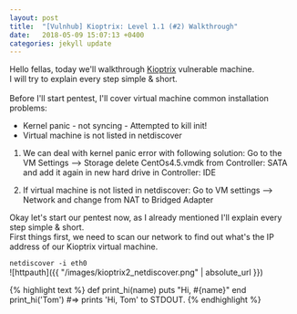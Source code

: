 ```yaml
---
layout: post
title:  "[Vulnhub] Kioptrix: Level 1.1 (#2) Walkthrough"
date:   2018-05-09 15:07:13 +0400
categories: jekyll update
---
```

Hello fellas, today we'll walkthrough [Kioptrix](https://www.vulnhub.com/?q=kioptrix&sort=date-asc&type=vm) vulnerable machine. <br>
I will try to explain every step simple & short. <br>
<br>
Before I'll start pentest, I'll cover virtual machine common installation problems: <br>
 - Kernel panic - not syncing - Attempted to kill init!<br>
 - Virtual machine is not listed in netdiscover<br>
 
1. We can deal with kernel panic error with following solution:
Go to the VM Settings --> Storage delete CentOs4.5.vmdk from Controller: SATA and add it again in new hard drive in Controller: IDE

2. If virtual machine is not listed in netdiscover:
Go to VM settings --> Network and change from NAT to Bridged Adapter



Okay let's start our pentest now, as I already mentioned I'll explain every step simple & short. <br>
First things first, we need to scan our network to find out what's the IP address of our Kioptrix virtual machine.

`netdiscover -i eth0` <br>
![httpauth]({{ "/images/kioptrix2_netdiscover.png" | absolute_url }})

 
{% highlight text %}
def print_hi(name)
  puts "Hi, #{name}"
end
print_hi('Tom')
#=> prints 'Hi, Tom' to STDOUT.
{% endhighlight %}


[jekyll-docs]: https://jekyllrb.com/docs/home
[jekyll-gh]:   https://github.com/jekyll/jekyll
[jekyll-talk]: https://talk.jekyllrb.com/
